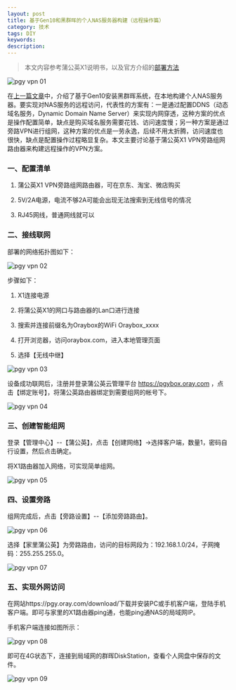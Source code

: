 ```yaml
---
layout: post
title: 基于Gen10和黑群晖的个人NAS服务器构建（远程操作篇）
category: 技术
tags: DIY
keywords:
description:
---
```


> 本文内容参考蒲公英X1说明书，以及官方介绍的[部署方法](http://service.oray.com/question/5648.html)

![pgy vpn 01]({{site.CDN_PATH}}/public/image/20180926-pgy-vpn01.jpg)

在[上一篇文章](https://mp.weixin.qq.com/s/Tkrq6sy-ydt3ScZVdzkrrw)中，介绍了基于Gen10安装黑群晖系统，在本地构建个人NAS服务器。要实现对NAS服务的远程访问，代表性的方案有：一是通过配置DDNS（动态域名服务，Dynamic Domain Name Server）来实现内网穿透，这种方案的优点是操作配置简单，缺点是购买域名服务需要花钱、访问速度慢；另一种方案是通过旁路VPN进行组网，这种方案的优点是一劳永逸，后续不用太折腾，访问速度也很快，缺点是配置操作过程略显复杂。本文主要讨论基于蒲公英X1 VPN旁路组网路由器来构建远程操作的VPN方案。

### 一、配置清单

1. 蒲公英X1 VPN旁路组网路由器，可在京东、淘宝、微店购买

2. 5V/2A电源，电流不够2A可能会出现无法搜索到无线信号的情况

3. RJ45网线，普通网线就可以

### 二、接线联网

部署的网络拓扑图如下：

![pgy vpn 02]({{site.CDN_PATH}}/public/image/20180926-pgy-vpn02.png)

步骤如下：

1. X1连接电源

2. 将蒲公英X1的网口与路由器的Lan口进行连接

3. 搜索并连接前缀名为Oraybox的WiFi Oraybox_xxxx

4. 打开浏览器，访问oraybox.com，进入本地管理页面

5. 选择【无线中继】

![pgy vpn 03]({{site.CDN_PATH}}/public/image/20180926-pgy-vpn03.png)

﻿设备成功联网后，注册并登录蒲公英云管理平台 https://pgybox.oray.com ，点击【绑定账号】，将蒲公英路由器绑定到需要组网的帐号下。

![pgy vpn 04]({{site.CDN_PATH}}/public/image/20180926-pgy-vpn04.png)

### 三、创建智能组网

登录【管理中心】--【蒲公英】，点击【创建网络】->选择客户端，数量1，密码自行设置，然后点击确定。

将X1路由器加入网络，可实现简单组网。

![pgy vpn 05]({{site.CDN_PATH}}/public/image/20180926-pgy-vpn05.png)

### 四、设置旁路

组网完成后，点击【旁路设置】--【添加旁路路由】。

![pgy vpn 06]({{site.CDN_PATH}}/public/image/20180926-pgy-vpn06.png)

选择【家里蒲公英】为旁路路由，访问的目标网段为：192.168.1.0/24，子网掩码：255.255.255.0。

![pgy vpn 07]({{site.CDN_PATH}}/public/image/20180926-pgy-vpn07.png)

### 五、实现外网访问

在网站https://pgy.oray.com/download/下载并安装PC或手机客户端，登陆手机客户端。即可与家里的X1路由器ping通，也能ping通NAS的局域网IP。

手机客户端连接如图所示：

![pgy vpn 08]({{site.CDN_PATH}}/public/image/20180926-pgy-vpn08.jpg)

即可在4G状态下，连接到局域网的群晖DiskStation，查看个人网盘中保存的文件。

![pgy vpn 09]({{site.CDN_PATH}}/public/image/20180926-pgy-vpn09.jpg)